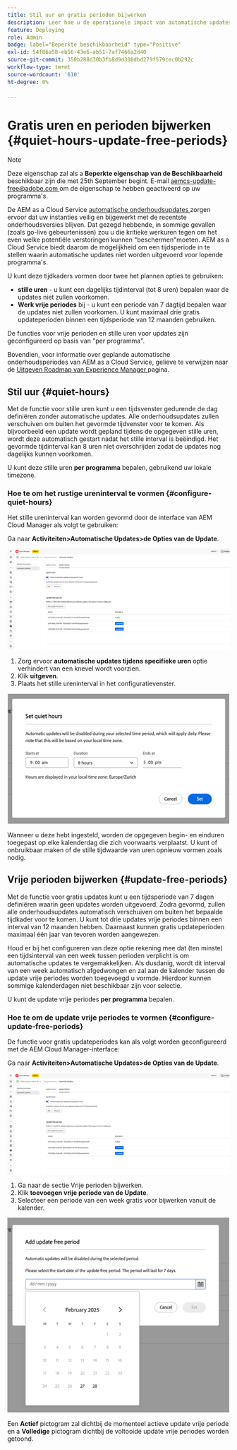 ```yaml
---
title: Stil uur en gratis perioden bijwerken
description: Leer hoe u de operationele impact van automatische updates van AEM as a Cloud Service minimaliseert met Quiet Hours en Update-Free Periods.
feature: Deploying
role: Admin
badge: label="Beperkte beschikbaarheid" type="Positive"
exl-id: 54f86a58-eb56-43e6-ab51-7af7466a2d40
source-git-commit: 350b288d30b3fb8d9d308dbd279f579cec0b292c
workflow-type: tm+mt
source-wordcount: '610'
ht-degree: 0%

---
```


# Gratis uren en perioden bijwerken {#quiet-hours-update-free-periods}

>[!NOTE]
>Deze eigenschap zal als a **Beperkte eigenschap van de Beschikbaarheid** beschikbaar zijn die met 25th September begint. E-mail [ aemcs-update-free@adobe.com ](mailto:aemcs-update-free@adobe.com) om de eigenschap te hebben geactiveerd op uw programma&#39;s.

De AEM as a Cloud Service [ automatische onderhoudsupdates ](/help/implementing/deploying/aem-version-updates.md) zorgen ervoor dat uw instanties veilig en bijgewerkt met de recentste onderhoudsversies blijven. Dat gezegd hebbende, in sommige gevallen (zoals go-live gebeurtenissen) zou u die kritieke werkuren tegen om het even welke potentiële verstoringen kunnen &quot;beschermen&quot;moeten. AEM as a Cloud Service biedt daarom de mogelijkheid om een tijdsperiode in te stellen waarin automatische updates niet worden uitgevoerd voor lopende programma&#39;s.

U kunt deze tijdkaders vormen door twee het plannen opties te gebruiken:

* **stille uren** - u kunt een dagelijks tijdinterval (tot 8 uren) bepalen waar de updates niet zullen voorkomen.
* **Werk vrije periodes** bij - u kunt een periode van 7 dagtijd bepalen waar de updates niet zullen voorkomen. U kunt maximaal drie gratis updateperioden binnen een tijdsperiode van 12 maanden gebruiken.

De functies voor vrije perioden en stille uren voor updates zijn geconfigureerd op basis van &quot;per programma&quot;.

Bovendien, voor informatie over geplande automatische onderhoudsperiodes van AEM as a Cloud Service, gelieve te verwijzen naar de [ Uitgeven Roadmap van Experience Manager ](https://experienceleague.adobe.com/nl/docs/experience-manager-release-information/aem-release-updates/update-releases-roadmap) pagina.

## Stil uur {#quiet-hours}

Met de functie voor stille uren kunt u een tijdsvenster gedurende de dag definiëren zonder automatische updates. Alle onderhoudsupdates zullen verschuiven om buiten het gevormde tijdvenster voor te komen. Als bijvoorbeeld een update wordt gepland tijdens de opgegeven stille uren, wordt deze automatisch gestart nadat het stille interval is beëindigd. Het gevormde tijdinterval kan 8 uren niet overschrijden zodat de updates nog dagelijks kunnen voorkomen.

U kunt deze stille uren **per programma** bepalen, gebruikend uw lokale timezone.

### Hoe te om het rustige ureninterval te vormen {#configure-quiet-hours}

Het stille ureninterval kan worden gevormd door de interface van AEM Cloud Manager als volgt te gebruiken:

Ga naar **Activiteiten>Automatische Updates>de Opties van de Update**.

![ Configuratie ](assets/main-config.png)

1. Zorg ervoor **automatische updates tijdens specifieke uren** optie verhindert van een knevel wordt voorzien.
2. Klik **uitgeven**.
3. Plaats het stille ureninterval in het configuratievenster.

![ Configuratie van QuietUren ](assets/quiet-hours.png)

Wanneer u deze hebt ingesteld, worden de opgegeven begin- en einduren toegepast op elke kalenderdag die zich voorwaarts verplaatst. U kunt of onbruikbaar maken of de stille tijdwaarde van uren opnieuw vormen zoals nodig.

## Vrije perioden bijwerken {#update-free-periods}

Met de functie voor gratis updates kunt u een tijdsperiode van 7 dagen definiëren waarin geen updates worden uitgevoerd. Zodra gevormd, zullen alle onderhoudsupdates automatisch verschuiven om buiten het bepaalde tijdkader voor te komen. U kunt tot drie updates vrije periodes binnen een interval van 12 maanden hebben. Daarnaast kunnen gratis updateperioden maximaal één jaar van tevoren worden aangewezen.

Houd er bij het configureren van deze optie rekening mee dat (ten minste) een tijdsinterval van een week tussen perioden verplicht is om automatische updates te vergemakkelijken. Als dusdanig, wordt dit interval van een week automatisch afgedwongen en zal aan de kalender tussen de update vrije periodes worden toegevoegd u vormde. Hierdoor kunnen sommige kalenderdagen niet beschikbaar zijn voor selectie.

U kunt de update vrije periodes **per programma** bepalen.

### Hoe te om de update vrije periodes te vormen {#configure-update-free-periods}

De functie voor gratis updateperiodes kan als volgt worden geconfigureerd met de AEM Cloud Manager-interface:

Ga naar **Activiteiten>Automatische Updates>de Opties van de Update**.

![ Configuratie ](assets/main-config.png)

1. Ga naar de sectie Vrije perioden bijwerken.
2. Klik **toevoegen vrije periode van de Update**.
3. Selecteer een periode van een week gratis voor bijwerken vanuit de kalender.

![ de Vrije Configuratie van Punten van de Update ](assets/update-free-periods.png)

Een **Actief** pictogram zal dichtbij de momenteel actieve update vrije periode en a **Volledige** pictogram dichtbij de voltooide update vrije periodes worden getoond.
